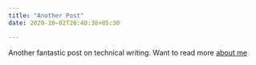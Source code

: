 ```yaml
---
title: "Another Post"
date: 2020-10-02T20:40:38+05:30

---
```


Another fantastic post on technical writing. Want to read more [about me](/about-me)